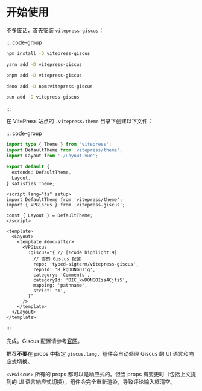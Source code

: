 # 开始使用

不多废话，首先安装 `vitepress-giscus`：

::: code-group

```sh [npm]
npm install -D vitepress-giscus
```

```sh [yarn]
yarn add -D vitepress-giscus
```

```sh [pnpm]
pnpm add -D vitepress-giscus
```

```sh [deno]
deno add -D npm:vitepress-giscus
```

```sh [bun]
bun add -D vitepress-giscus
```

:::

在 VitePress 站点的 `.vitepress/theme` 目录下创建以下文件：

::: code-group

```ts [index.ts]
import type { Theme } from 'vitepress';
import DefaultTheme from 'vitepress/theme';
import Layout from './Layout.vue';

export default {
  extends: DefaultTheme,
  Layout,
} satisfies Theme;
```

```vue [Layout.vue]
<script lang="ts" setup>
import DefaultTheme from 'vitepress/theme';
import { VPGiscus } from 'vitepress-giscus';

const { Layout } = DefaultTheme;
</script>

<template>
  <Layout>
    <template #doc-after>
      <VPGiscus
        :giscus="{ // [!code highlight:9]
          // 你的 Giscus 配置
          repo: 'typed-sigterm/vitepress-giscus',
          repoId: 'R_kgDONGOIig',
          category: 'Comments',
          categoryId: 'DIC_kwDONGOIis4CjtsS',
          mapping: 'pathname',
          strict: '1',
        }"
      />
    </template>
  </Layout>
</template>
```

:::

完成。Giscus 配置请参考[官网](https://giscus.app/)。

推荐**不要**在 props 中指定 `giscus.lang`，组件会自动处理 Giscus 的 UI 语言和响应式切换。

`<VPGiscus>` 所有的 props 都可以是响应式的。但当 props 有变更时（包括上文提到的 UI 语言响应式切换），组件会完全重新渲染，导致评论输入框清空。
